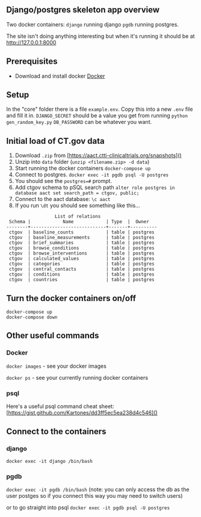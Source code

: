 ## Django/postgres skeleton app overview

Two docker containers: `django` running django `pgdb` running postgres.

The site isn't doing anything interesting but when it's running it should be at http://127.0.0.1:8000

## Prerequisites

* Download and install docker [Docker](https://www.docker.com/)

## Setup

In the "core" folder there is a file `example.env`.
Copy this into a new `.env` file and fill it in.
`DJANGO_SECRET` should be a value you get from running `python gen_random_key.py`
`DB_PASSWORD` can be whatever you want.

## Initial load of CT.gov data

1. Download `.zip` from [https://aact.ctti-clinicaltrials.org/snapshots]()
2. Unzip into `data` folder (`unzip <filename.zip> -d data`)
3. Start running the docker containers `docker-compose up`
4. Connect to postgres. `docker exec -it pgdb psql -U postgres`
5. You should see the `postgres=#` prompt.
6. Add ctgov schema to pSQL search path `alter role postgres in database aact set search_path = ctgov, public;`
7. Connect to the aact database: `\c aact`
8. If you run `\dt` you should see something like this...

```
                  List of relations
 Schema |            Name            | Type  |  Owner   
--------+----------------------------+-------+----------
 ctgov  | baseline_counts            | table | postgres
 ctgov  | baseline_measurements      | table | postgres
 ctgov  | brief_summaries            | table | postgres
 ctgov  | browse_conditions          | table | postgres
 ctgov  | browse_interventions       | table | postgres
 ctgov  | calculated_values          | table | postgres
 ctgov  | categories                 | table | postgres
 ctgov  | central_contacts           | table | postgres
 ctgov  | conditions                 | table | postgres
 ctgov  | countries                  | table | postgres
```

## Turn the docker containers on/off

	docker-compose up
	docker-compose down

## Other useful commands

### Docker

`docker images` - see your docker images

`docker ps` - see your currently running docker containers

### psql

Here's a useful psql command cheat sheet: [https://gist.github.com/Kartones/dd3ff5ec5ea238d4c546]()

## Connect to the containers

### django
`docker exec -it django /bin/bash`

### pgdb
`docker exec -it pgdb /bin/bash` (note: you can only access the db as the user postges so if you connect this way you may need to switch users)

or to go straight into psql `docker exec -it pgdb psql -U postgres`
